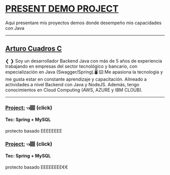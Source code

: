 # [PRESENT DEMO PROJECT](https://github.com/arturocc365/present-demo-project/blob/main/README.md)
Aqui presentare mis proyectos demos donde desempeño mis capacidades con Java
***
## [Arturo Cuadros C](https://www.linkedin.com/in/arturocuadros/)

❮ ❯ Soy un desarrollador Backend Java con más de 5 años de experiencia trabajando en empresas del sector tecnológico y bancario, con especialización en Java (Swagger/Spring).🖥
⌨️ Me apasiona la tecnología y me gusta estar en constante aprendizaje y capacitación.
Alineado a actividades a nivel Backend con Java y NodeJS. Además, tengo conocimientos en Cloud Computing (AWS, AZURE y IBM CLOUB).
***
### [Project:]() 👈🏽 (click)
#### Tec: Spring + MySQL
protecto basado
EEEEEEEE

### [Project:]() 👈🏽 (click)
#### Tec: Spring + MySQL
protecto basado
EEEEEEEE€€